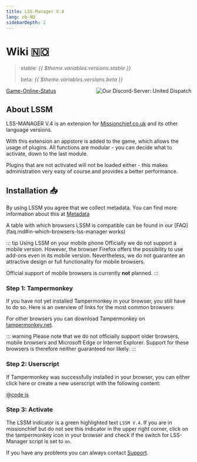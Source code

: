 ```yaml
---
title: LSS-Manager V.4
lang: nb-NO
sidebarDepth: 2
---
```


# Wiki 🇳🇴 <Badge :text="'v' + $theme.variables.versions.short"/>

> stable: <i>{{ $theme.variables.versions.stable }}</i>
> 
> beta: <i>{{ $theme.variables.versions.beta }}</i>

<discord style="float: right;"><img src="https://discord.com/api/guilds/254167535446917120/embed.png?style=banner1" alt="Our Discord-Server: United Dispatch" data-prevent-zooming></discord>

[Game-Online-Status](https://stats.uptimerobot.com/OEKDJSpmvK)

<!-- Do NOT edit anything above this line! Any edits will be removed as content is auto generated! -->

## About LSSM

LSS-MANAGER V.4 is an extension for [Missionchief.co.uk](https://www.missionchief.co.uk) and its other language versions.

With this extension an appstore is added to the game, which allows the usage of plugins. All functions are modular - you can decide what to activate, down to the last module.

Plugins that are not activated will not be loaded either - this makes administration very easy of course and provides a better performance.


## Installation 📥
By using LSSM you agree that we collect metadata. You can find more information about this at [Metadata](metadata.md)

A table with which browsers LSSM is compatible can be found in our [FAQ](faq.md#in-which-browsers-lss-manager works)

::: tip Using LSSM on your mobile phone
Officially we do not support a mobile version. However, the browser Firefox offers the possibility to use add-ons even in its mobile version. Nevertheless, we do not guarantee an attractive design or full functionality for mobile browsers.

Official support of mobile browsers is currently **not** planned.
:::

### Step 1: Tampermonkey
If you have not yet installed Tampermonkey in your browser, you still have to do so. Here is an overview of links for the most common browsers:

<tampermonkey-download-table/>

For other browsers you can download Tampermonkey on [tampermonkey.net](https://www.tampermonkey.net/).

::: warning
Please note that we do not officially support older browsers, mobile browsers and Microsoft Edge or Internet Explorer. Support for these browsers is therefore neither guaranteed nor likely.
:::

### Step 2: Userscript
If Tampermonkey was successfully installed in your browser, you can either click <a :href="$theme.variables.server + 'lssm-v4.user.js'" target="_blank">here</a> or create a new userscript with the following content:

@[code js](@userscript)

### Step 3: Activate
The LSSM indicator is a green highlighted text `LSSM V.4`.
If you are in missionchief but do not see this indicator in the upper right corner, click on the tampermonkey icon in your browser and check if the switch for LSS-Manager script is set to `on`.

If you have any problems you can always contact [Support](support.md).
